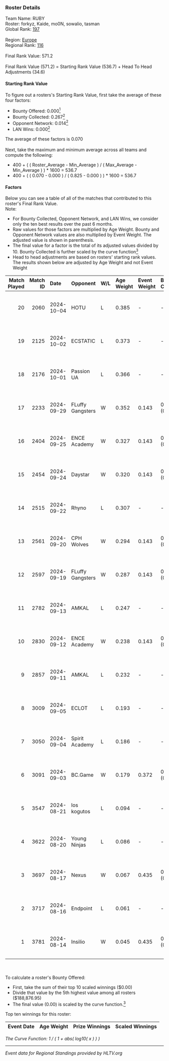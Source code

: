 ### Roster Details<br />
Team Name: RUBY<br />
Roster: forkyz, Kaide, mo0N, sowalio, tasman<br />
Global Rank: [197](../../standings_global_2025_02_03.md)<br />
<br />
Region: [Europe]( ../../standings_europe_2025_02_03.md)<br />
Regional Rank: [116]( ../../standings_europe_2025_02_03.md)<br />
<br />
Final Rank Value:  571.2<br />
<br />
Final Rank Value (571.2) = Starting Rank Value (536.7) + Head To Head Adjustments (34.6)<br />

#### Starting Rank Value<br />
To figure out a rosters's Starting Rank Value, first take the average of these four factors:<br />
- Bounty Offered: 0.000[<sup>1</sup>](#table2)
- Bounty Collected: 0.267[<sup>2</sup>](#table1)
- Opponent Network: 0.014[<sup>2</sup>](#table1)
- LAN Wins: 0.000[<sup>2</sup>](#table1)

The average of these factors is 0.070<br />
<br />
Next, take the maximum and minimum average across all teams and compute the following:<br />
- 400 + ( ( Roster_Average - Min_Average ) / ( Max_Average - Min_Average ) ) * 1600 = 536.7
- 400 + ( ( 0.070 - 0.000 ) / ( 0.825 - 0.000 ) ) * 1600 = 536.7


#### Factors<br />
Below you can see a table of all of the matches that contributed to this roster's Final Rank Value.<br />
Note:<br />

- For Bounty Collected, Opponent Network, and LAN Wins, we consider only the ten best results over the past 6 months.
- Raw values for those factors are multiplied by Age Weight. Bounty and Opponent Network values are also multiplied by Event Weight. The adjusted value is shown in parenthesis.
- The final value for a factor is the total of its adjusted values divided by 10. Bounty Collected is further scaled by the curve function[<sup>3</sup>](#curveFunction)
- Head to head adjustments are based on rosters' starting rank values. The results shown below are adjusted by Age Weight and not Event Weight
<span id="table1"></span><br />


| Match Played | Match ID | Date       | Opponent         | W/L | Age Weight | Event Weight | Bounty Collected | Opponent Network | LAN Wins  | H2H Adj. | Roster                                 |
| -: | -: | :- | :- | :- | :- | :- | :- | :- | :- | -: | :- |
|           20 |     2060 | 2024-10-04 | HOTU             | L   | 0.385      | -            | -                | -                | -         |    -3.52 | forkyz, Kaide, mo0N, sowalio, tasman   |
|           19 |     2125 | 2024-10-02 | ECSTATIC         | L   | 0.373      | -            | -                | -                | -         |    -1.28 | forkyz, Kaide, mo0N, sowalio, tasman   |
|           18 |     2176 | 2024-10-01 | Passion UA       | L   | 0.366      | -            | -                | -                | -         |    -0.65 | forkyz, Kaide, mo0N, sowalio, tasman   |
|           17 |     2233 | 2024-09-29 | FLuffy Gangsters | W   | 0.352      | 0.143        | 0.015 (0.001)    | 0.608 (0.031)    | 0 (0.000) |     7.92 | forkyz, Kaide, mo0N, sowalio, tasman   |
|           16 |     2404 | 2024-09-25 | ENCE Academy     | W   | 0.327      | 0.143        | 0.014 (0.001)    | 0.283 (0.013)    | 0 (0.000) |     7.54 | forkyz, Kaide, mo0N, sowalio, tasman   |
|           15 |     2454 | 2024-09-24 | Daystar          | W   | 0.320      | 0.143        | 0.001 (0.000)    | 0.052 (0.002)    | 0 (0.000) |     6.75 | forkyz, Kaide, mo0N, sowalio, tasman   |
|           14 |     2515 | 2024-09-22 | Rhyno            | L   | 0.307      | -            | -                | -                | -         |    -2.73 | forkyz, Kaide, mo0N, sowalio, tasman   |
|           13 |     2561 | 2024-09-20 | CPH Wolves       | W   | 0.294      | 0.143        | 0.003 (0.000)    | 0.297 (0.012)    | 0 (0.000) |     7.14 | forkyz, Kaide, mo0N, sowalio, tasman   |
|           12 |     2597 | 2024-09-19 | FLuffy Gangsters | W   | 0.287      | 0.143        | 0.015 (0.001)    | 0.608 (0.025)    | 0 (0.000) |     6.81 | forkyz, Kaide, mo0N, sowalio, tasman   |
|           11 |     2782 | 2024-09-13 | AMKAL            | L   | 0.247      | -            | -                | -                | -         |    -2.72 | Chill, Kaide, mo0N, Something, sowalio |
|           10 |     2830 | 2024-09-12 | ENCE Academy     | W   | 0.238      | 0.143        | 0.014 (0.000)    | 0.283 (0.010)    | 0 (0.000) |     5.77 | Chill, Kaide, mo0N, Something, sowalio |
|            9 |     2857 | 2024-09-11 | AMKAL            | L   | 0.232      | -            | -                | -                | -         |    -2.57 | Chill, Kaide, mo0N, Something, sowalio |
|            8 |     3009 | 2024-09-05 | ECLOT            | L   | 0.193      | -            | -                | -                | -         |    -0.12 | Chill, Kaide, mo0N, Something, sowalio |
|            7 |     3050 | 2024-09-04 | Spirit Academy   | L   | 0.186      | -            | -                | -                | -         |    -0.40 | Chill, Kaide, mo0N, Something, sowalio |
|            6 |     3091 | 2024-09-03 | BC.Game          | W   | 0.179      | 0.372        | 0.049 (0.003)    | 0.370 (0.025)    | 0 (0.000) |     4.75 | Chill, Kaide, mo0N, Something, sowalio |
|            5 |     3547 | 2024-08-21 | los kogutos      | L   | 0.094      | -            | -                | -                | -         |    -0.11 | Chill, Kaide, mo0N, Something, sowalio |
|            4 |     3622 | 2024-08-20 | Young Ninjas     | L   | 0.086      | -            | -                | -                | -         |    -0.89 | Chill, Kaide, mo0N, Something, sowalio |
|            3 |     3697 | 2024-08-17 | Nexus            | W   | 0.067      | 0.435        | 0.412 (0.012)    | 0.767 (0.022)    | 0 (0.000) |     2.08 | Chill, Kaide, mo0N, Something, sowalio |
|            2 |     3717 | 2024-08-16 | Endpoint         | L   | 0.061      | -            | -                | -                | -         |    -0.34 | Chill, Kaide, mo0N, Something, sowalio |
|            1 |     3781 | 2024-08-14 | Insilio          | W   | 0.045      | 0.435        | 0.014 (0.000)    | 0.250 (0.005)    | 0 (0.000) |     1.10 | Chill, Kaide, mo0N, Something, sowalio |

<br />
<span id="table2"></span><br />
To calculate a roster's Bounty Offered:<br />

- First, take the sum of their top 10 scaled winnings ($0.00)
- Divide that value by the 5th highest value among all rosters ($188,876.95)
- The final value (0.00) is scaled by the curve function.[<sup>3</sup>](#curveFunction)

Top ten winnings for this roster:<br />

| Event Date | Age Weight | Prize Winnings | Scaled Winnings |
| :- | -: | :- | :- |


<span id="curveFunction"></span>_The Curve Function: 1 / ( 1 + abs( log10( x ) ) )_<br />

---
_Event data for Regional Standings provided by HLTV.org_<br />
